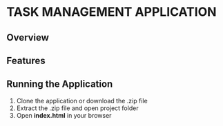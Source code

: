 # TASK MANAGEMENT APPLICATION

## Overview

## Features

## Running the Application

1. Clone the application or download the .zip file
2. Extract the .zip file and open project folder
3. Open **index.html** in your browser
